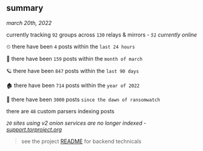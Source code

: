 
## summary
_march 20th, 2022_

currently tracking `92` groups across `130` relays & mirrors - _`51` currently online_

⏲ there have been `4` posts within the `last 24 hours`

🦈 there have been `159` posts within the `month of march`

🪐 there have been `847` posts within the `last 90 days`

🏚 there have been `714` posts within the `year of 2022`

🦕 there have been `3000` posts `since the dawn of ransomwatch`

there are `48` custom parsers indexing posts

_`20` sites using v2 onion services are no longer indexed - [support.torproject.org](https://support.torproject.org/onionservices/v2-deprecation/)_

> see the project [README](https://github.com/thetanz/ransomwatch#ransomwatch--) for backend technicals
